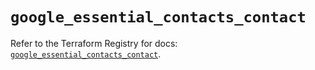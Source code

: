 # `google_essential_contacts_contact`

Refer to the Terraform Registry for docs: [`google_essential_contacts_contact`](https://registry.terraform.io/providers/hashicorp/google/6.40.0/docs/resources/essential_contacts_contact).

